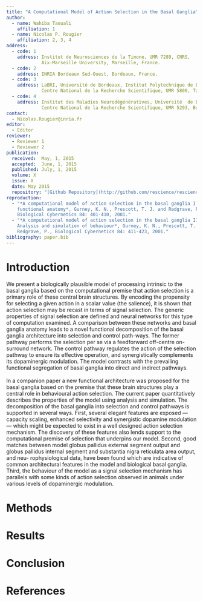 ```yaml
---
title: "A Computational Model of Action Selection in the Basal Ganglia"
author:
  - name: Wahiba Taouali
    affiliation: 1
  - name: Nicolas P. Rougier
    affiliation: 2, 3, 4
address:
  - code: 1
    address: Institut de Neurosciences de la Timone, UMR 7289, CNRS,
             Aix-Marseille University, Marseille, France.
  - code: 2
    address: INRIA Bordeaux Sud-Ouest, Bordeaux, France.
  - code: 3
    address: LaBRI, Université de Bordeaux, Institut Polytechnique de Bordeaux,
             Centre National de la Recherche Scientifique, UMR 5800, Talence, France.
  - code: 4
    address: Institut des Maladies Neurodégénératives, Université  de Bordeaux,
             Centre National de la Recherche Scientifique, UMR 5293, Bordeaux, France.
contact:
  - Nicolas.Rougier@inria.fr
editor:
  - Editor
reviewer:
  - Reviewer 1
  - Reviewer 2
publication:
  received:  May, 1, 2015
  accepted:  June, 1, 2015
  published: July, 1, 2015
  volume: X
  issue: X
  date: May 2015
  repository: "[Github Repository](http://github.com/rescience/rescience/wiki)"
reproduction:
  - "*A computational model of action selection in the basal ganglia I: A new
    functional anatomy*, Gurney, K. N., Prescott, T. J. and Redgrave, P.,
    Biological Cybernetics 84: 401-410, 2001."
  - "*A computational model of action selection in the basal ganglia II:
    Analysis and simulation of behaviour*, Gurney, K. N., Prescott, T. J. and
    Redgrave, P., Biological Cybernetics 84: 411-423, 2001."
bibliography: paper.bib
---
```


# Introduction

We present a biologically plausible model of processing intrinsic to the basal
ganglia based on the computational premise that action selection is a primary
role of these central brain structures. By encoding the propensity for
selecting a given action in a scalar value (the salience), it is shown that
action selection may be recast in terms of signal selection. The generic
properties of signal selection are defined and neural networks for this type of
computation examined. A comparison between these networks and basal ganglia
anatomy leads to a novel functional decomposition of the basal ganglia
architecture into selection and control path-ways. The former pathway performs
the selection per se via a feedforward off-centre on-surround network. The
control pathway regulates the action of the selection pathway to ensure its
effective operation, and synergistically complements its dopaminergic
modulation. The model contrasts with the prevailing functional segregation of
basal ganglia into direct and indirect pathways.\
\
In a companion paper a new functional architecture was proposed for the basal
ganglia based on the premise that these brain structures play a central role in
behavioural action selection. The current paper quantitatively describes the
properties of the model using analysis and simulation. The decomposition of the
basal ganglia into selection and control pathways is supported in several
ways. First, several elegant features are exposed — capacity scaling, enhanced
selectivity and synergistic dopamine modulation — which might be expected to
exist in a well designed action selection mechanism. The discovery of these
features also lends support to the computational premise of selection that
underpins our model. Second, good matches between model globus pallidus
external segment output and globus pallidus internal segment and substantia
nigra reticulata area output, and neu- rophysiological data, have been found
which are indicative of common architectural features in the model and
biological basal ganglia. Third, the behaviour of the model as a signal
selection mechanism has parallels with some kinds of action selection observed
in animals under various levels of dopaminergic modulation.


# Methods

# Results

# Conclusion

# References
